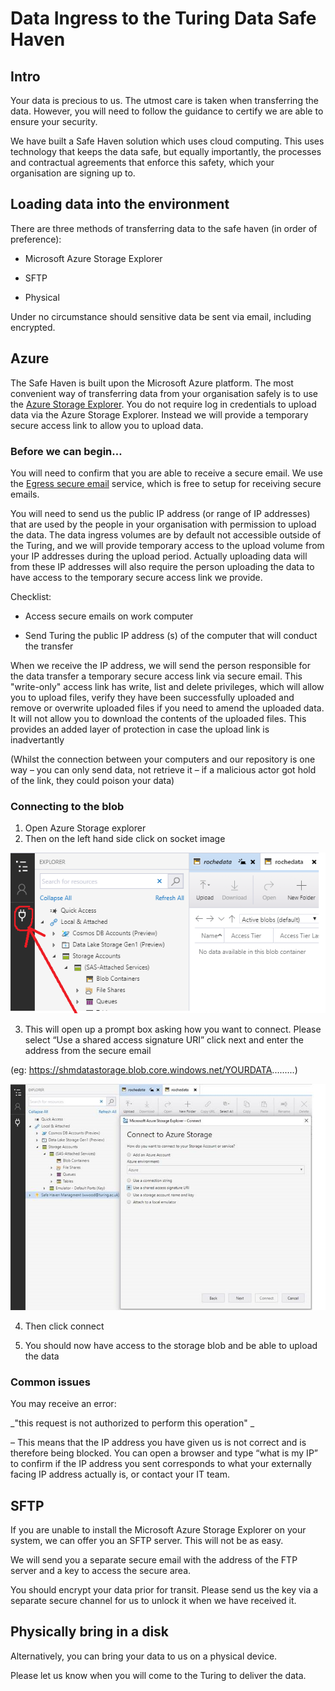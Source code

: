 # Data Ingress to the Turing Data Safe Haven 

 

## Intro 

Your data is precious to us. The utmost care is taken when transferring the data. However, you will need to follow the guidance to certify we are able to ensure your security. 

We have built a Safe Haven solution which uses cloud computing. This uses technology that keeps the data safe, but equally importantly, the processes and contractual agreements that enforce this safety, which your organisation are signing up to. 

 

## Loading data into the environment 

 

There are three methods of transferring data to the safe haven (in order of preference): 

* Microsoft Azure Storage Explorer 

* SFTP 

* Physical 

 

Under no circumstance should sensitive data be sent via email, including encrypted. 

 

## Azure 

The Safe Haven is built upon the Microsoft Azure platform. The most convenient way of transferring data from your organisation safely is to use the [Azure Storage Explorer](https://azure.microsoft.com/en-us/features/storage-explorer/).
You do not require log in credentials to upload data via the Azure Storage Explorer. 
Instead we will provide a temporary secure access link to allow you to upload data. 

### Before we can begin…  

You will need to confirm that you are able to receive a secure email.
We use the [Egress secure email](https://www.egress.com/) service, which is free to setup for receiving secure emails.

You will need to send us the public IP address (or range of IP addresses) that are used by the people in your organisation with permission to upload the data.
The data ingress volumes are by default not accessible outside of the Turing, and we will provide temporary access to the upload volume from your IP addresses during the upload period.
Actually uploading data will from these IP addresses will also require the person uploading the data to have access to the temporary secure access link we provide.

Checklist: 

* Access secure emails on work computer 

* Send Turing the public IP address (s) of the computer that will conduct the transfer 

 
When we receive the IP address, we will send the person responsible for the data transfer a temporary secure access link via secure email.
This "write-only" access link has write, list and delete privileges, which will allow you to upload files, verify they have been successfully uploaded and remove or overwrite uploaded files if you need to amend the uploaded data.
It will not allow you to download the contents of the uploaded files.
This provides an added layer of protection in case the upload link is inadvertantly  

(Whilst the connection between your computers and our repository is one way – you can only send data, not retrieve it  – if a malicious actor got hold of the link, they could poison your data)   

### Connecting to the blob 

1. Open Azure Storage explorer 
2. Then on the left hand side click on socket image  

 
![](provider-data-ingress-images/Azurestorageexplorer1.png)
 

3. This will open up a prompt box asking how you want to connect. Please select “Use a shared access signature URI” click next and enter the address from the secure email 

(eg: https://shmdatastorage.blob.core.windows.net/YOURDATA.........)  

 

![](provider-data-ingress-images/Azurestorageexplorer2.png)

4. Then click connect 

5. You should now have access to the storage blob and be able to upload the data 

 

 

### Common issues 

You may receive an error: 

_"this request is not authorized to perform this operation"  _

– This means that the IP address you have given us is not correct and is therefore being blocked. You can open a browser and type “what is my IP” to confirm if the IP address you sent corresponds to what your externally facing IP address actually is, or contact your IT team. 

 

 

## SFTP 

If you are unable to install the Microsoft Azure Storage Explorer on your system, we can offer you an SFTP server. This will not be as easy.  

We will send you a separate secure email with the address of the FTP server and a key to access the secure area. 

You should encrypt your data prior for transit. Please send us the key via a separate secure channel for us to unlock it when we have received it. 

## Physically bring in a disk 

Alternatively, you can bring your data to us on a physical device. 

Please let us know when you will come to the Turing to deliver the data. 
